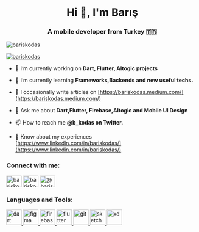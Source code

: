 <h1 align="center">Hi 👋, I'm Barış</h1>
<h3 align="center">A mobile developer from Turkey 🇹🇷</h3>

<p align="left"> <img src="https://komarev.com/ghpvc/?username=bariskodas&label=Profile%20views&color=0e75b6&style=flat" alt="bariskodas" /> </p>

<p align="left"> <a href="https://twitter.com/bariskodas" target="blank"><img src="https://img.shields.io/twitter/follow/bariskodas?logo=twitter&style=for-the-badge" alt="bariskodas" /></a> </p>

- 🔭 I’m currently working on **Dart, Flutter, Altogic projects**

- 🌱 I’m currently learning **Frameworks,Backends and new useful techs.**

- 📝 I occasionally write articles on [https://bariskodas.medium.com/](https://bariskodas.medium.com/)

- 💬 Ask me about **Dart,Flutter, Firebase,Altogic and Mobile UI Design**

- 📫 How to reach me **@b_kodas on Twitter.**

- 📄 Know about my experiences [https://www.linkedin.com/in/bariskodas/](https://www.linkedin.com/in/bariskodas/)

<h3 align="left">Connect with me:</h3>
<p align="left">
<a href="https://twitter.com/bariskodas" target="blank"><img align="center" src="https://raw.githubusercontent.com/rahuldkjain/github-profile-readme-generator/master/src/images/icons/Social/twitter.svg" alt="bariskodas" height="30" width="40" /></a>
<a href="https://linkedin.com/in/bariskodas" target="blank"><img align="center" src="https://raw.githubusercontent.com/rahuldkjain/github-profile-readme-generator/master/src/images/icons/Social/linked-in-alt.svg" alt="bariskodas" height="30" width="40" /></a>
<a href="https://medium.com/@bariskodas" target="blank"><img align="center" src="https://raw.githubusercontent.com/rahuldkjain/github-profile-readme-generator/master/src/images/icons/Social/medium.svg" alt="@bariskodas" height="30" width="40" /></a>
</p>

<h3 align="left">Languages and Tools:</h3>
<p align="left"> <a href="https://dart.dev" target="_blank" rel="noreferrer"> <img src="https://www.vectorlogo.zone/logos/dartlang/dartlang-icon.svg" alt="dart" width="40" height="40"/> </a> <a href="https://www.figma.com/" target="_blank" rel="noreferrer"> <img src="https://www.vectorlogo.zone/logos/figma/figma-icon.svg" alt="figma" width="40" height="40"/> </a> <a href="https://firebase.google.com/" target="_blank" rel="noreferrer"> <img src="https://www.vectorlogo.zone/logos/firebase/firebase-icon.svg" alt="firebase" width="40" height="40"/> </a> <a href="https://flutter.dev" target="_blank" rel="noreferrer"> <img src="https://www.vectorlogo.zone/logos/flutterio/flutterio-icon.svg" alt="flutter" width="40" height="40"/> </a> <a href="https://git-scm.com/" target="_blank" rel="noreferrer"> <img src="https://www.vectorlogo.zone/logos/git-scm/git-scm-icon.svg" alt="git" width="40" height="40"/> </a> <a href="https://www.sketch.com/" target="_blank" rel="noreferrer"> <img src="https://www.vectorlogo.zone/logos/sketchapp/sketchapp-icon.svg" alt="sketch" width="40" height="40"/> </a> <a href="https://www.adobe.com/products/xd.html" target="_blank" rel="noreferrer"> <img src="https://cdn.worldvectorlogo.com/logos/adobe-xd.svg" alt="xd" width="40" height="40"/> </a> </p>
